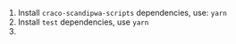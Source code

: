 1. Install `craco-scandipwa-scripts` dependencies, use: `yarn`
2. Install `test` dependencies, use `yarn`
3. 